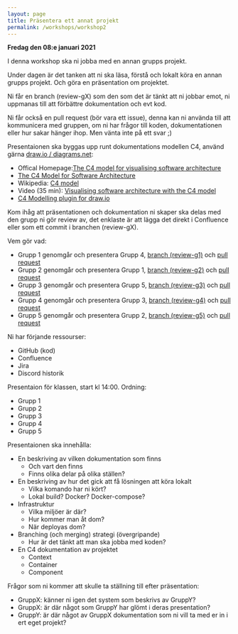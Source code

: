 ```yaml
---
layout: page
title: Präsentera ett annat projekt
permalink: /workshops/workshop2
---
```


**Fredag den 08:e januari 2021**

I denna workshop ska ni jobba med en annan grupps projekt.

Under dagen är det tanken att ni ska läsa, förstå och lokalt köra en annan grupps projekt. Och göra en präsentation om projektet.

Ni får en branch (review-gX) som den som det är tänkt att ni jobbar emot, ni uppmanas till att förbättre dokumentation och evt kod. 

Ni får också en pull request (bör vara ett issue), denna kan ni använda till att kommunicera med gruppen, om ni har frågor till koden, dokumentationen eller hur sakar hänger ihop. Men vänta inte på ett svar ;)

Presentaionen ska byggas upp runt dokumentations modellen C4, använd gärna [draw.io / diagrams.net](https://app.diagrams.net/):
* Offical Homepage:[The C4 model for visualising software architecture](https://c4model.com/)
* [The C4 Model for Software Architecture](https://www.infoq.com/articles/C4-architecture-model/)
* Wikipedia: [C4 model](https://en.wikipedia.org/wiki/C4_model)
* Video (35 min): [Visualising software architecture with the C4 model](https://www.youtube.com/watch?v=x2-rSnhpw0g)
* [C4 Modelling plugin for draw.io](https://github.com/tobiashochguertel/c4-draw.io)
 
Kom ihåg att präsentationen och dokumentation ni skaper ska delas med den grupp ni gör review av, det enklaste är att lägga det direkt i Confluence eller som ett commit i branchen (review-gX).

Vem gör vad:
* Grupp 1 genomgår och presentera Grupp 4, [branch (review-g1)](https://github.com/PGBSNH19/project-group-4-1/tree/review-g1a) och [pull request](https://github.com/PGBSNH19/project-group-4-1/pull/62)
* Grupp 2 genomgår och presentera Grupp 1, [branch (review-g2)](https://github.com/PGBSNH19/project-grupp-1-hotel/tree/review-g2) och [pull request](https://github.com/PGBSNH19/project-grupp-1-hotel/pull/74)
* Grupp 3 genomgår och presentera Grupp 5, [branch (review-g3)](https://github.com/PGBSNH19/project-grupp-5-1/tree/review-g3) och [pull request](https://github.com/PGBSNH19/project-grupp-5-1/pull/82)
* Grupp 4 genomgår och presentera Grupp 3, [branch (review-g4)](https://github.com/PGBSNH19/project-los-gringos/tree/review-g4) och [pull request](https://github.com/PGBSNH19/project-los-gringos/pull/53)
* Grupp 5 genomgår och presentera Grupp 2, [branch (review-g5)](https://github.com/PGBSNH19/project-g2/tree/review-g5) och [pull request](https://github.com/PGBSNH19/project-g2/pull/96)

Ni har förjande ressourser:
* GitHub (kod)
* Confluence
* Jira
* Discord historik

Presentaion för klassen, start kl 14:00.
Ordning:
* Grupp 1
* Grupp 2
* Grupp 3
* Grupp 4
* Grupp 5

Presentaionen ska innehålla:
* En beskriving av vilken dokumentation som finns
    * Och vart den finns
    * Finns olika delar på olika ställen?
* En beskriving av hur det gick att få lösningen att köra lokalt
    * Vilka komando har ni kört?
    * Lokal build? Docker? Docker-compose?
* Infrastruktur
    * Vilka miljöer är där?
    * Hur kommer man åt dom?
    * När deployas dom?
* Branching (och merging) strategi (övergripande)
    * Hur är det tänkt att man ska jobba med koden?
* En C4 dokumentation av projektet
  * Context
  * Container
  * Component

Frågor som ni kommer att skulle ta ställning till efter präsentation:
* GruppX: känner ni igen det system som beskrivs av GruppY?
* GruppX: är där något som GruppY har glömt i deras presentation?
* GruppY: är där något av GruppX dokumentation som ni vill ta med er in i ert eget projekt?

